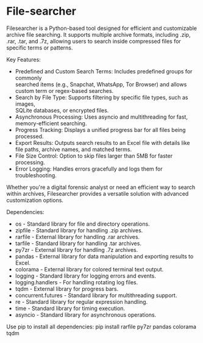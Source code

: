 # File-searcher

Filesearcher is a Python-based tool designed for efficient and customizable archive file searching. It supports multiple archive formats, including .zip, .rar, .tar, and .7z, allowing users to search inside compressed files for specific terms or patterns.

Key Features:
*  Predefined and Custom Search Terms: Includes predefined groups for commonly        
   searched items (e.g., Snapchat, WhatsApp, Tor Browser) and allows custom term or 
   regex-based     searches.
*  Search by File Type: Supports filtering by specific file types, such as images,    
   SQLite databases, or encrypted files.
*  Asynchronous Processing: Uses asyncio and multithreading for fast, memory-efficient 
   searching.
*  Progress Tracking: Displays a unified progress bar for all files being processed.
*  Export Results: Outputs search results to an Excel file with details like file 
   paths, archive names, and matched terms.
*  File Size Control: Option to skip files larger than 5MB for faster processing.
*  Error Logging: Handles errors gracefully and logs them for troubleshooting.

Whether you're a digital forensic analyst or need an efficient way to search within archives, Filesearcher provides a versatile solution with advanced customization options.

Dependencies:
* os - Standard library for file and directory operations.
* zipfile - Standard library for handling .zip archives.
* rarfile - External library for handling .rar archives.
* tarfile - Standard library for handling .tar archives.
* py7zr - External library for handling .7z archives.
* pandas - External library for data manipulation and exporting results to Excel.
* colorama - External library for colored terminal text output.
* logging - Standard library for logging errors and events.
* logging.handlers - For handling rotating log files.
* tqdm - External library for progress bars.
* concurrent.futures - Standard library for multithreading support.
* re - Standard library for regular expression handling.
* time - Standard library for timing execution.
* asyncio - Standard library for asynchronous operations.

Use pip to install all dependencies:
pip install rarfile py7zr pandas colorama tqdm
